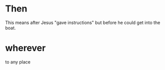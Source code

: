 
# Then
This means after Jesus "gave instructions" but before he could get into the boat.

# wherever
to any place